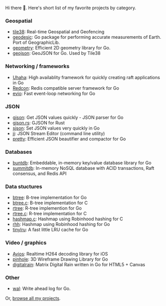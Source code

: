 Hi there 👋. Here's short list of my favorite projects by category.

### Geospatial

- [tile38](https://github.com/tidwall/tile38): Real-time Geospatial and Geofencing
- [geodesic](https://github.com/tidwall/geodesic): Go package for performing accurate measurements of Earth. Port of GeographicLib.
- [geometry](https://github.com/tidwall/geometry): Efficient 2D geometry library for Go.
- [geojson](https://github.com/tidwall/geojson): GeoJSON for Go. Used by Tile38

### Networking / frameworks

- [Uhaha](https://github.com/tidwall/uhaha): High availablity framework for quickly creating raft applications in Go
- [Redcon](https://github.com/tidwall/redcon): Redis compatible server framework for Go
- [evio](https://github.com/tidwall/evio): Fast event-loop networking for Go

### JSON

- [gjson](https://github.com/tidwall/gjson): Get JSON values quickly - JSON parser for Go
- [gjson.rs](https://github.com/tidwall/gjson.rs): GJSON for Rust
- [sjson](https://github.com/tidwall/sjson): Set JSON values very quickly in Go
- [jj](https://github.com/tidwall/jj): JSON Stream Editor (command line utility)
- [pretty](https://github.com/tidwall/pretty): Efficient JSON beautifier and compactor for Go

### Databases

- [buntdb](https://github.com/tidwall/buntdb): Embeddable, in-memory key/value database library for Go
- [summitdb](https://github.com/tidwall/summitdb): In-memory NoSQL database with ACID transactions, Raft consensus, and Redis API

### Data stuctures

- [btree](https://github.com/tidwall/btree): B-tree implementation for Go
- [btree.c](https://github.com/tidwall/btree.c): B-tree implementation for C
- [rtree](https://github.com/tidwall/rtree): R-tree implemention for Go
- [rtree.c](https://github.com/tidwall/rtree.c): R-tree implementation for C
- [hashmap.c](https://github.com/tidwall/rtree.c): Hashmap using Robinhood hashing for C
- [rhh](https://github.com/tidwall/rhh): Hashmap using Robinhood hashing for Go
- [tinylru](https://github.com/tidwall/tinylru): A fast little LRU cache for Go

### Video / graphics

- [Avios](https://github.com/tidwall/avios): Realtime H264 decoding library for iOS
- [pinhole](https://github.com/tidwall/pinhole): 3D Wireframe Drawing Library for Go
- [digitalrain](https://github.com/tidwall/digitalrain): Matrix Digital Rain written in Go for HTML5 + Canvas

### Other

- [wal](https://github.com/tidwall/wal): Write ahead log for Go.

Or, [browse all my projects](https://github.com/tidwall?tab=repositories&sort=stargazers).

